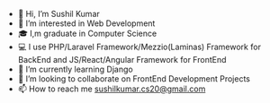 - 👋 Hi, I’m Sushil Kumar
- 👀 I’m interested in Web Development
- 🎓 I,m graduate in Computer Science
- 💻 I use PHP/Laravel Framework/Mezzio(Laminas) Framework for BackEnd and JS/React/Angular Framework for FrontEnd
- 🌱 I’m currently learning Django
- 💞️ I’m looking to collaborate on FrontEnd Development Projects
- 📫 How to reach me sushilkumar.cs20@gmail.com

<!---
sushilkumarcs20/sushilkumarcs20 is a ✨ special ✨ repository because its `README.md` (this file) appears on your GitHub profile.
You can click the Preview link to take a look at your changes.
--->
